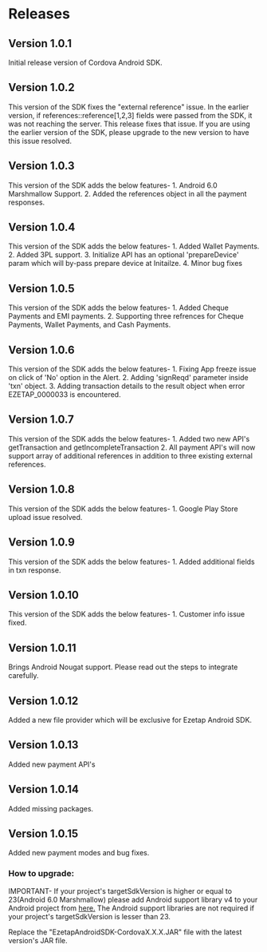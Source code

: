 # Releases

## Version 1.0.1

Initial release version of Cordova Android SDK.

## Version 1.0.2

This version of the SDK fixes the "external reference" issue. In the earlier version, if references::reference[1,2,3] fields were passed from the SDK, it was not reaching the server. This release fixes that issue. If you are using the earlier version of the SDK, please upgrade to the new version to have this issue resolved.


## Version 1.0.3

This version of the SDK adds the below features-
	1. Android 6.0 Marshmallow Support.
	2. Added the references object in all the payment responses. 


## Version 1.0.4

This version of the SDK adds the below features-
	1. Added Wallet Payments.
	2. Added 3PL support.
	3. Initialize API has an optional 'prepareDevice' param which will by-pass prepare device at Initailze.
	4. Minor bug fixes
	
## Version 1.0.5

This version of the SDK adds the below features-
	1. Added Cheque Payments and EMI payments.
	2. Supporting three refrences for Cheque Payments, Wallet Payments, and Cash Payments.
	
## Version 1.0.6

This version of the SDK adds the below features-
	1. Fixing App freeze issue on click of 'No' option in the Alert.
	2. Adding 'signReqd' parameter inside 'txn' object.
	3. Adding transaction details to the result object when error EZETAP_0000033 is encountered.
	
## Version 1.0.7

This version of the SDK adds the below features-
	1. Added two new API's getTransaction and getIncompleteTransaction
	2. All payment API's will now support array of additional references in addition to three existing external references.
	
## Version 1.0.8

This version of the SDK adds the below features-
	1. Google Play Store upload issue resolved.
	

## Version 1.0.9

This version of the SDK adds the below features-
	1. Added additional fields in txn response.
	
## Version 1.0.10

This version of the SDK adds the below features-
	1. Customer info issue fixed.
	
## Version 1.0.11

Brings Android Nougat support. Please read out the steps to integrate carefully. 

## Version 1.0.12

Added a new file provider which will be exclusive for Ezetap Android SDK.

## Version 1.0.13

Added new payment API's

## Version 1.0.14

Added missing packages.

## Version 1.0.15

Added new payment modes and bug fixes.

### How to upgrade:
IMPORTANT- If your project's targetSdkVersion is higher or equal to 23(Android 6.0 Marshmallow) please add Android support library v4 to your Android project from <a href="http://developer.android.com/tools/support-library/setup.html">here.</a> The Android support libraries are not required if your project's targetSdkVersion is lesser than 23.

Replace the "EzetapAndroidSDK-CordovaX.X.X.JAR" file with the latest version's JAR file.
